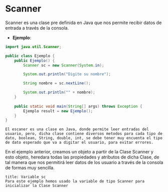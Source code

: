 # **Scanner**

Scanner es una clase pre definida en Java que nos permite recibir datos de entrada a través de la consola.
- **Ejemplo**:
~~~Java
import java.util.Scanner;

public class Ejemplo {	
	public Ejemplo() {
		Scanner sc = new Scanner(System.in);

		System.out.println("Digite su nombre");

		String nombre = sc.nextLine();

		System.out.println("" + nombre);
	}
	
	public static void main(String[] args) throws Exception {
		Ejemplo result = new Ejemplo();	
	}
}
~~~

```ad-info
El escaner es una clase en Java, donde permite leer entradas del usuario, pero, dicha clase contiene diversos metodos para cada tipo de dato, boolean, String, double, int, se debe tener muy encuenta el tipo de dato esperado que va a digitar el usuario, para evitar errores.
```

En el ejemplo anterior, creamos un objeto a partir de la Clase Scanner y esto objeto, heredara todas las propiedades y atributos de dicha Clase, de tal manera que nos permitirá leer datos de los usuario a través de la consola de formas muy sencilla. 

```ad-attention
title: Variable sc
Para este ejemplo hemos usado la variable de tipo Scanner para inicializar la Clase Scanner
```
